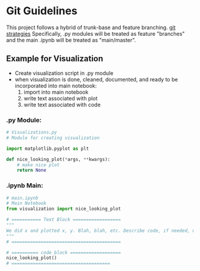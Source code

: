 # Git Guidelines
This project follows a hybrid of trunk-base and feature branching. [git strategies](https://tilburgsciencehub.com/topics/automation/version-control/advanced-git/git-branching-strategies/)
Specifically, .py modules will be treated as feature "branches" and the main .ipynb will be treated as "main/master".
## Example for Visualization

- Create visualization script in .py module
- when visualization is done, cleaned, documented, and ready to be incorporated into main notebook:
  1. import into main notebook
  2. write text associated with plot
  3. write text associated with code

### .py Module:
```python
# Visualizations.py
# Module for creating visualization 

import matplotlib.pyplot as plt

def nice_looking_plot(*args, **kwargs):
    # make nice plot
    return None
```

### .ipynb Main:
```python
# main.ipynb
# Main Notebook
from visualization import nice_looking_plot

# =========== Text Block ==================
"""
We did x and plotted x, y. Blah, blah, etc. Describe code, if needed, more blahs and etcs.
"""
# =========================================

# ========== code block ===================
nice_looking_plot()
# =====================================
```